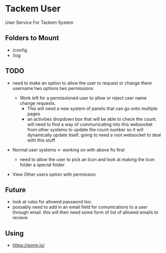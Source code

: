 # Tackem User
User Service For Tackem System

## Folders to Mount
- /config
- /log

## TODO
- need to make an option to allow the user to request or change there username two options two permissions
  - Work left for a permissioned user to allow or reject user name change requests.
    - This will need a new system of panels that can go onto multiple pages
    - an activities dropdown box that will be able to check the count. will need to find a way of communicating into this websocket from other systems to update the count number so it will dynamically update itself. going to need a root websocket to deal with this stuff

- Normal user systems <- working on with above fix first
  - need to allow the user to pick an Icon and look at making the Icon folder a special folder
- View Other users option with permission
## Future
- look at rules for allowed password too.
- possably need to add in an email field for comunications to a user through email. this will then need some form of list of allowed emails to recieve
## Using
- <https://gorm.io/>
